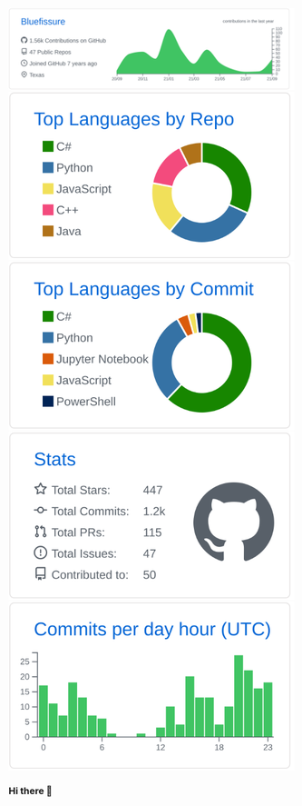 

[![](https://raw.githubusercontent.com/Bluefissure/github-profile-summary/master/profile-summary-card-output/github/0-profile-details.svg)](https://github.com/Bluefissure/Bluefissure)
[![](https://raw.githubusercontent.com/Bluefissure/github-profile-summary/master/profile-summary-card-output/github/1-repos-per-language.svg)](https://github.com/Bluefissure/Bluefissure) [![](https://raw.githubusercontent.com/Bluefissure/github-profile-summary/master/profile-summary-card-output/github/2-most-commit-language.svg)](https://github.com/Bluefissure/Bluefissure)
[![](https://raw.githubusercontent.com/Bluefissure/github-profile-summary/master/profile-summary-card-output/github/3-stats.svg)](https://github.com/Bluefissure/Bluefissure) [![](https://raw.githubusercontent.com/Bluefissure/github-profile-summary/master/profile-summary-card-output/github/4-productive-time.svg)](https://github.com/Bluefissure/Bluefissure)

### Hi there 👋

<!--
**Bluefissure/Bluefissure** is a ✨ _special_ ✨ repository because its `README.md` (this file) appears on your GitHub profile.

Here are some ideas to get you started:

- 🔭 I’m currently working on ...
- 🌱 I’m currently learning ...
- 👯 I’m looking to collaborate on ...
- 🤔 I’m looking for help with ...
- 💬 Ask me about ...
- 📫 How to reach me: ...
- 😄 Pronouns: ...
- ⚡ Fun fact: ...
-->
